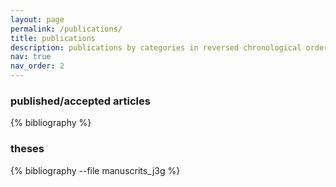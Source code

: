 ```yaml
---
layout: page
permalink: /publications/
title: publications
description: publications by categories in reversed chronological order.
nav: true
nav_order: 2
---
```


### published/accepted articles


<div class="publications">

{% bibliography %}

</div>


### theses


<div class="publications">

{% bibliography --file manuscrits_j3g %}

</div>